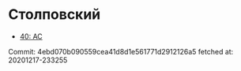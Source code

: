 # Столповский
- [40: AC](40.md)

Commit: 4ebd070b090559cea41d8d1e561771d2912126a5
 fetched at: 20201217-233255
